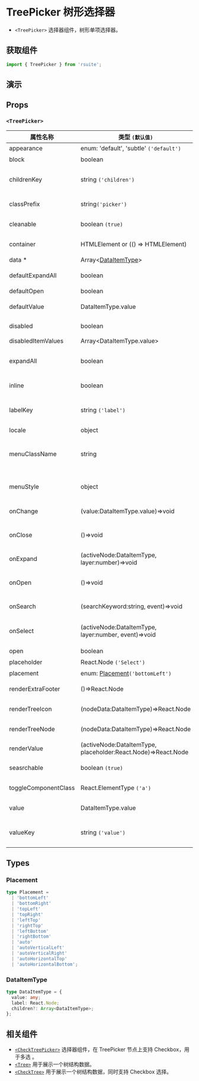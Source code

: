 # TreePicker 树形选择器

- `<TreePicker>` 选择器组件，树形单项选择器。

## 获取组件

```js
import { TreePicker } from 'rsuite';
```

## 演示

<!--{demo}-->

## Props

### `<TreePicker>`

| 属性名称             | 类型 `(默认值)`                                               | 描述                            |
| -------------------- | ------------------------------------------------------------- | ------------------------------- |
| appearance           | enum: 'default', 'subtle' `('default')`                       | 设置外观                        |
| block                | boolean                                                       | 堵塞整行                        |
| childrenKey          | string `('children')`                                         | tree 数据结构 children 属性名称 |
| classPrefix          | string`('picker')`                                            | 组件 CSS 类的前缀               |
| cleanable            | boolean `(true)`                                              | 是否可以清除                    |
| container            | HTMLElement or (() => HTMLElement)                            | 设置渲染的容器                  |
| data \*              | Array&lt;[DataItemType](#DataItemType)&gt;                    | tree 数据                       |
| defaultExpandAll     | boolean                                                       | 默认展开所有节点                |
| defaultOpen          | boolean                                                       | 默认打开                        |
| defaultValue         | DataItemType.value                                            | 默认选中的值                    |
| disabled             | boolean                                                       | 是否禁用 Picker                 |
| disabledItemValues   | Array&lt;DataItemType.value&gt;                               | 禁用选项                        |
| expandAll            | boolean                                                       | (受控)展示/收起所有节点         |
| inline               | boolean                                                       | 是否内联显示 tree               |
| labelKey             | string `('label')`                                            | tree 数据结构 label 属性名称    |
| locale               | object                                                        | 本地语言                        |
| menuClassName        | string                                                        | 应用于菜单 DOM 节点的 css class |
| menuStyle            | object                                                        | 应用于菜单 DOM 节点的 style     |
| onChange             | (value:DataItemType.value)=>void                              | 数据改变的回调函数              |
| onClose              | ()=>void                                                      | 关闭 Dropdown 的回调函数        |
| onExpand             | (activeNode:DataItemType, layer:number)=>void                 | 树节点展示时的回调              |
| onOpen               | ()=>void                                                      | 展开 Dropdown 的回调函数        |
| onSearch             | (searchKeyword:string, event)=>void                           | 搜索回调函数                    |
| onSelect             | (activeNode:DataItemType, layer:number, event)=>void          | 选择树节点后的回调函数          |
| open                 | boolean                                                       | 打开（受控）                    |
| placeholder          | React.Node `('Select')`                                       | 占位符                          |
| placement            | enum: [Placement](#Placement)`('bottomLeft')`                 | 打开位置                        |
| renderExtraFooter    | ()=>React.Node                                                | 自定义页脚内容                  |
| renderTreeIcon       | (nodeData:DataItemType)=>React.Node                           | 自定义渲染 图标                 |
| renderTreeNode       | (nodeData:DataItemType)=>React.Node                           | 自定义渲染 tree 节点            |
| renderValue          | (activeNode:DataItemType, placeholder:React.Node)=>React.Node | 自定义渲染 placeholder          |
| seasrchable          | boolean `(true)`                                              | 是否可以搜索                    |
| toggleComponentClass | React.ElementType `('a')`                                     | 为组件自定义元素类型            |
| value                | DataItemType.value                                            | 当前选中的值                    |
| valueKey             | string `('value')`                                            | tree 数据结构 value 属性名称    |

## Types

### Placement

```ts
type Placement =
  | 'bottomLeft'
  | 'bottomRight'
  | 'topLeft'
  | 'topRight'
  | 'leftTop'
  | 'rightTop'
  | 'leftBottom'
  | 'rightBottom'
  | 'auto'
  | 'autoVerticalLeft'
  | 'autoVerticalRight'
  | 'autoHorizontalTop'
  | 'autoHorizontalBottom';
```

### DataItemType

```ts
type DataItemType = {
  value: any;
  label: React.Node;
  children?: Array<DataItemType>;
};
```

## 相关组件

- [`<CheckTreePicker>`](./check-tree-picker) 选择器组件，在 TreePicker 节点上支持 Checkbox，用于多选 。
- [`<Tree>`](./tree) 用于展示一个树结构数据。
- [`<CheckTree>`](./check-tree) 用于展示一个树结构数据，同时支持 Checkbox 选择。
